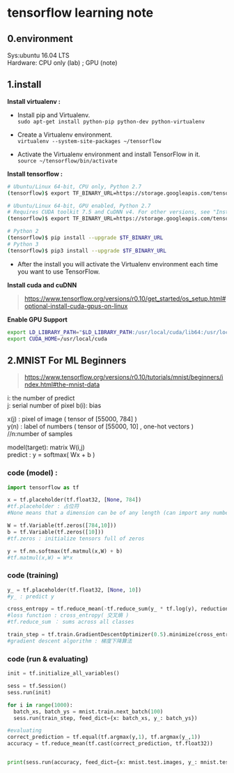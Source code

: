 tensorflow learning note
=================================
0.environment
--------------------------
Sys:ubuntu 16.04 LTS  
Hardware: CPU only (lab) ; GPU (note)

1.install
--------------------------
**Install virtualenv :**

* Install pip and Virtualenv.  
`sudo apt-get install python-pip python-dev python-virtualenv`  

* Create a Virtualenv environment.  
`virtualenv --system-site-packages ~/tensorflow`  

* Activate the Virtualenv environment and install TensorFlow in it.  
`source ~/tensorflow/bin/activate`  

**Install tensorflow :**
```bash
# Ubuntu/Linux 64-bit, CPU only, Python 2.7
(tensorflow)$ export TF_BINARY_URL=https://storage.googleapis.com/tensorflow/linux/cpu/tensorflow-0.10.0rc0-cp27-none-linux_x86_64.whl  

# Ubuntu/Linux 64-bit, GPU enabled, Python 2.7
# Requires CUDA toolkit 7.5 and CuDNN v4. For other versions, see "Install from sources" below.
(tensorflow)$ export TF_BINARY_URL=https://storage.googleapis.com/tensorflow/linux/gpu/tensorflow-0.10.0rc0-cp27-none-linux_x86_64.whl  
```

```bash
# Python 2
(tensorflow)$ pip install --upgrade $TF_BINARY_URL
# Python 3
(tensorflow)$ pip3 install --upgrade $TF_BINARY_URL
```

* After the install you will activate the Virtualenv environment each time you want to use TensorFlow.  

**Install cuda and cuDNN**
>https://www.tensorflow.org/versions/r0.10/get_started/os_setup.html#optional-install-cuda-gpus-on-linux

**Enable GPU Support**
```bash
export LD_LIBRARY_PATH="$LD_LIBRARY_PATH:/usr/local/cuda/lib64:/usr/local/cuda/extras/CUPTI/lib64"
export CUDA_HOME=/usr/local/cuda
```

2.MNIST For ML Beginners
-------------------------------
>https://www.tensorflow.org/versions/r0.10/tutorials/mnist/beginners/index.html#the-mnist-data

i: the number of predict  
j: serial number of pixel
b(i): bias

x(j) : pixel of image ( tensor of [55000, 784] )   
y(n) : label of numbers ( tensor of [55000, 10] , one-hot vectors )  
//n:number of samples  

model(target): matrix W(i,j)  
predict : y = softmax( Wx + b )

### code (model) :  
```python
import tensorflow as tf

x = tf.placeholder(tf.float32, [None, 784])
#tf.placeholder : 占位符
#None means that a dimension can be of any length (can import any numbers of image)

W = tf.Variable(tf.zeros([784,10]))
b = tf.Variable(tf.zeros([10]))
#tf.zeros : initialize tensors full of zeros

y = tf.nn.softmax(tf.matmul(x,W) + b)
#tf.matmul(x,W) = W*x
```
### code (training)
```python
y_ = tf.placeholder(tf.float32, [None, 10])
#y_ : predict y

cross_entropy = tf.reduce_mean(-tf.reduce_sum(y_ * tf.log(y), reduction_indices=[1]))
#loss function : cross_entropy( 交叉熵 )
#tf.reduce_sum ： sums across all classes

train_step = tf.train.GradientDescentOptimizer(0.5).minimize(cross_entropy)
#gradient descent algorithm : 梯度下降算法
```

### code (run & evaluating)
```python
init = tf.initialize_all_variables()

sess = tf.Session()
sess.run(init)

for i in range(1000):
  batch_xs, batch_ys = mnist.train.next_batch(100)
  sess.run(train_step, feed_dict={x: batch_xs, y_: batch_ys})

#evaluating
correct_prediction = tf.equal(tf.argmax(y,1), tf.argmax(y_,1))
accuracy = tf.reduce_mean(tf.cast(correct_prediction, tf.float32))


print(sess.run(accuracy, feed_dict={x: mnist.test.images, y_: mnist.test.labels}))
```
